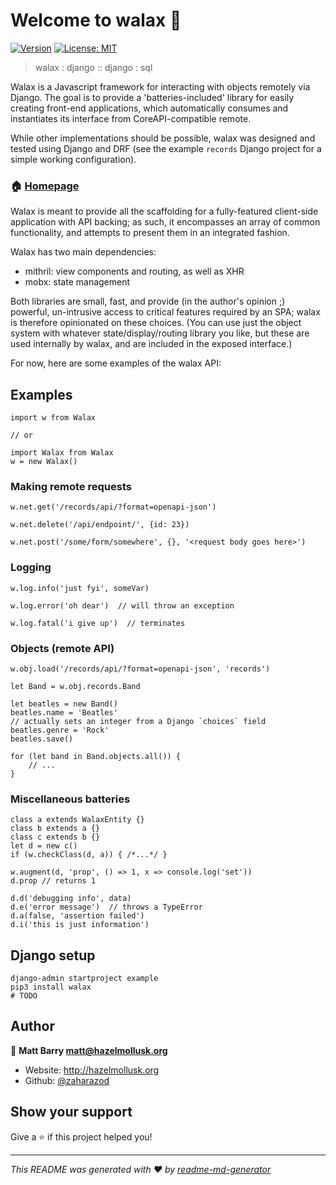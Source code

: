 # Welcome to walax 👋
[![Version](https://img.shields.io/npm/v/walax.svg)](https://www.npmjs.com/package/walax)
[![License: MIT](https://img.shields.io/badge/License-MIT-yellow.svg)](#)

> walax : django :: django : sql

Walax is a Javascript framework for interacting with objects remotely via Django.  The goal is to provide a 'batteries-included' library for easily creating front-end applications, which automatically consumes and instantiates its interface from CoreAPI-compatible remote.  

While other implementations should be possible, walax was designed and tested using  Django and DRF (see the example `records` Django project for a simple working configuration).

### 🏠 [Homepage](https://github.com/hazelmollusk/walax)

Walax is meant to provide all the scaffolding for a fully-featured client-side application with API backing; as such, it encompasses an array of common functionality, and attempts to present them in an integrated fashion.

Walax has two main dependencies:

* mithril: view components and routing, as well as XHR
* mobx: state management

Both libraries are small, fast, and provide (in the author's opinion ;) powerful, un-intrusive access to critical features required by an SPA; walax is therefore opinionated on these choices.  (You can use just the object system with whatever state/display/routing library you like, but these are used internally by walax, and are included in the exposed interface.)

For now, here are some examples of the walax API:

## Examples

    import w from Walax
    
    // or
    
    import Walax from Walax
    w = new Walax()

### Making remote requests

    w.net.get('/records/api/?format=openapi-json')

    w.net.delete('/api/endpoint/', {id: 23})

    w.net.post('/some/form/somewhere', {}, '<request body goes here>')

### Logging

    w.log.info('just fyi', someVar)

    w.log.error('oh dear')  // will throw an exception

    w.log.fatal('i give up')  // terminates 


### Objects (remote API)

    w.obj.load('/records/api/?format=openapi-json', 'records')

    let Band = w.obj.records.Band
    
    let beatles = new Band()
    beatles.name = 'Beatles'
    // actually sets an integer from a Django `choices` field
    beatles.genre = 'Rock' 
    beatles.save()

    for (let band in Band.objects.all()) {
        // ...
    }

### Miscellaneous batteries

    class a extends WalaxEntity {}
    class b extends a {}
    class c extends b {}
    let d = new c()
    if (w.checkClass(d, a)) { /*...*/ }

    w.augment(d, 'prop', () => 1, x => console.log('set'))
    d.prop // returns 1

    d.d('debugging info', data)
    d.e('error message')  // throws a TypeError
    d.a(false, 'assertion failed')
    d.i('this is just information')

## Django setup

    django-admin startproject example
    pip3 install walax
    # TODO

## Author

👤 **Matt Barry <matt@hazelmollusk.org>**

* Website: http://hazelmollusk.org
* Github: [@zaharazod](https://github.com/zaharazod)

## Show your support

Give a ⭐️ if this project helped you!


***
_This README was generated with ❤️ by [readme-md-generator](https://github.com/kefranabg/readme-md-generator)_